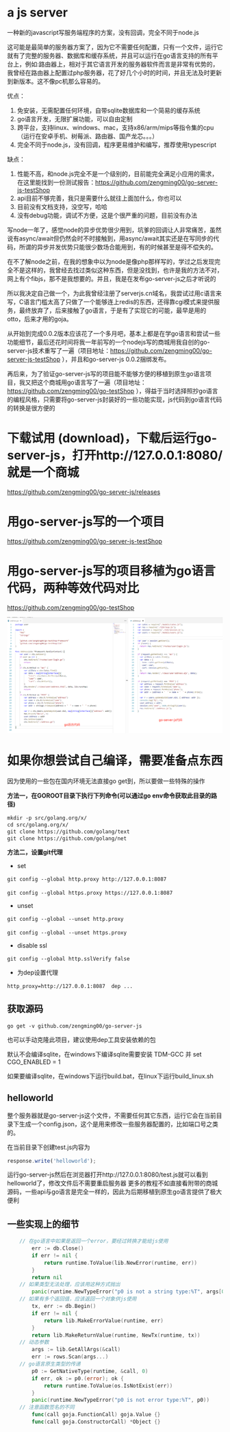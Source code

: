 # a js server
一种新的javascript写服务端程序的方案，没有回调，完全不同于node.js

这可能是最简单的服务器方案了，因为它不需要任何配置，只有一个文件，运行它就有了完整的服务器、数据库和缓存系统，并且可以运行在go语言支持的所有平台上，例如:路由器上，相对于其它语言开发的服务器软件而言是非常有优势的，我曾经在路由器上配置过php服务器，花了好几个小时的时间，并且无法及时更新到新版本。这不像pc机那么容易的。

优点：
1. 免安装，无需配置任何环境，自带sqlite数据库和一个简易的缓存系统
2. go语言开发，无限扩展功能，可以自由定制
3. 跨平台，支持linux、windows、mac，支持x86/arm/mips等指令集的cpu（运行在安卓手机、树莓派、路由器、国产龙芯。。。）
4. 完全不同于node.js，没有回调，程序更易维护和编写，推荐使用typescript

缺点：
1. 性能不高，和node.js完全不是一个级别的，目前能完全满足小应用的需求，在这里能找到一份测试报告：https://github.com/zengming00/go-server-js-testShop
2. api目前不够完善，我只是需要什么就往上面加什么，你也可以
3. 目前没有文档支持，没空写，哈哈
4. 没有debug功能，调试不方便，这是个很严重的问题，目前没有办法

写node一年了，感觉node的异步优势很少用到，坑爹的回调让人非常痛苦，虽然说有async/await但仍然会时不时接触到，用async/await其实还是在写同步的代码，所谓的异步并发优势只能很少数场合能用到，有的时候甚至是得不偿失的。

在不了解node之前，在我的想象中以为node是像php那样写的，学过之后发现完全不是这样的，我曾经去找过类似这种东西，但是没找到，也许是我的方法不对，网上有个fibjs，那不是我想要的。并且，我是在发布go-server-js之后才听说的

所以我决定自己做一个，为此我曾经注册了serverjs.cn域名，我尝试过用c语言来写，C语言门槛太高了只做了一个能够连上redis的东西，还得靠cgi模式来提供服务，最终放弃了，后来接触了go语言，于是有了实现它的可能，最早是用的otto，后来才用的goja。

从开始到完成0.0.2版本应该花了一个多月吧，基本上都是在学go语言和尝试一些功能细节，最后还花时间将我一年前写的一个nodejs写的商城用我自创的go-server-js技术重写了一遍（项目地址：https://github.com/zengming00/go-server-js-testShop ），并且和go-server-js 0.0.2捆绑发布。

再后来，为了验证go-server-js写的项目能不能够方便的移植到原生go语言项目，我又把这个商城用go语言写了一遍（项目地址：https://github.com/zengming00/go-testShop ），得益于当时选择照抄go语言的编程风格，只需要将go-server-js封装好的一些功能实现，js代码到go语言代码的转换是很方便的

# 下载试用 (download)，下载后运行go-server-js，打开http://127.0.0.1:8080/就是一个商城
https://github.com/zengming00/go-server-js/releases

# 用go-server-js写的一个项目
https://github.com/zengming00/go-server-js-testShop

# 用go-server-js写的项目移植为go语言代码，两种等效代码对比

https://github.com/zengming00/go-testShop

![两种等效代码对比](https://github.com/zengming00/go-testShop/raw/master/public/uploads/1.png)


# 如果你想尝试自己编译，需要准备点东西

因为使用的一些包在国内环境无法直接go get到，所以要做一些特殊的操作

**方法一，在GOROOT目录下执行下列命令(可以通过go env命令获取此目录的路径)**

```
mkdir -p src/golang.org/x/
cd src/golang.org/x/
git clone https://github.com/golang/text
git clone https://github.com/golang/net
```


**方法二，设置git代理**
* set
```
git config --global http.proxy http://127.0.0.1:8087

git config --global https.proxy https://127.0.0.1:8087
```
* unset
```
git config --global --unset http.proxy

git config --global --unset https.proxy
```
* disable ssl 
```
git config --global http.sslVerify false
```

* 为dep设置代理
```
http_proxy=http://127.0.0.1:8087  dep ...
```
## 获取源码
```
go get -v github.com/zengming00/go-server-js
```
也可以手动克隆此项目，建议使用dep工具安装依赖的包

默认不会编译sqlite，在windows下编译sqlite需要安装 TDM-GCC 并 set CGO_ENABLED = 1

如果要编译sqlite，在windows下运行build.bat，在linux下运行build_linux.sh

## helloworld
整个服务器就是go-server-js这个文件，不需要任何其它东西，运行它会在当前目录下生成一个config.json，这个是用来修改一些服务器配置的，比如端口号之类的。

在当前目录下创建test.js内容为

```js
response.write('helloworld');
```
运行go-server-js然后在浏览器打开http://127.0.0.1:8080/test.js就可以看到helloworld了，修改文件后不需要重启服务器
更多的教程不如直接看附带的商城源码，一些api与go语言是完全一样的，因此为后期移植到原生go语言提供了极大便利

## 一些实现上的细节
```go
    // 在go语言中如果是返回一个error，要经过转换才能给js使用
		err := db.Close()
		if err != nil {
			return runtime.ToValue(lib.NewError(runtime, err))
		}
        return nil
    // 如果类型无法处理，应该用这种方式抛出
        panic(runtime.NewTypeError("p0 is not a string type:%T", args[0]))
    // 如果有多个返回值，应该返回一个对象供js使用
		tx, err := db.Begin()
		if err != nil {
			return lib.MakeErrorValue(runtime, err)
		}
        return lib.MakeReturnValue(runtime, NewTx(runtime, tx))
    // 动态参数
		args := lib.GetAllArgs(&call)
        err := rows.Scan(args...)
    // go语言原生类型的传递
        p0 := GetNativeType(runtime, &call, 0)
        if err, ok := p0.(error); ok {
            return runtime.ToValue(os.IsNotExist(err))
        }
        panic(runtime.NewTypeError("p0 is not error type:%T", p0))
    // 注意函数签名的不同
		func(call goja.FunctionCall) goja.Value {}
        func(call goja.ConstructorCall) *Object {}
```